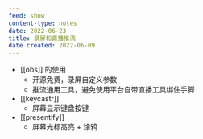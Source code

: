```yaml
---
feed: show
content-type: notes
date: 2022-06-23
title: 录屏和直播推流
date created: 2022-06-09
---
```

- [[obs]] 的使用
	- 开源免费，录屏自定义参数
	- 推流通用工具，避免使用平台自带直播工具绑住手脚
- [[keycastr]]
	- 屏幕显示键盘按键
- [[presentify]]
	- 屏幕光标高亮 + 涂鸦
